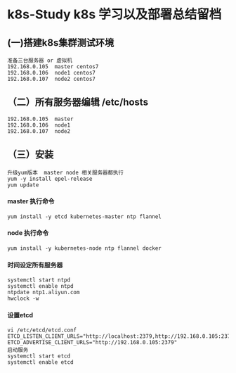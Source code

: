 # k8s-Study k8s 学习以及部署总结留档
## (一)搭建k8s集群测试环境   
    准备三台服务器 or 虚拟机  
    192.168.0.105  master centos7    
    192.168.0.106  node1 centos7    
    192.168.0.107  node2 centos7  
 
## （二）所有服务器编辑 /etc/hosts  
    192.168.0.105  master  
    192.168.0.106  node1   
    192.168.0.107  node2   

## （三）安装  
    升级yum版本  master node 相关服务器都执行  
    yum -y install epel-release  
    yum update  

#### master 执行命令  
    yum install -y etcd kubernetes-master ntp flannel  
#### node 执行命令  
    yum install -y kubernetes-node ntp flannel docker  
#### 时间设定所有服务器  
    systemctl start ntpd  
    systemctl enable ntpd  
    ntpdate ntp1.aliyun.com  
    hwclock -w  
#### 设置etcd  
    vi /etc/etcd/etcd.conf  
    ETCD_LISTEN_CLIENT_URLS="http://localhost:2379,http://192.168.0.105:2379"  
    ETCD_ADVERTISE_CLIENT_URLS="http://192.168.0.105:2379"  
    启动服务  
    systemctl start etcd  
    systemctl enable etcd  
####